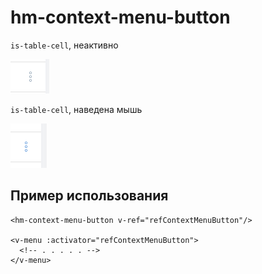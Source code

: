 # hm-context-menu-button

`is-table-cell`, неактивно

![is-table-cell](./hm-context-menu-button-cell.png)

`is-table-cell`, наведена мышь

![is-table-cell__hover](./hm-context-menu-button-cell-hover.png)

## Пример использования

```
<hm-context-menu-button v-ref="refContextMenuButton"/>

<v-menu :activator="refContextMenuButton">
  <!-- . . . . . -->
</v-menu>
```
